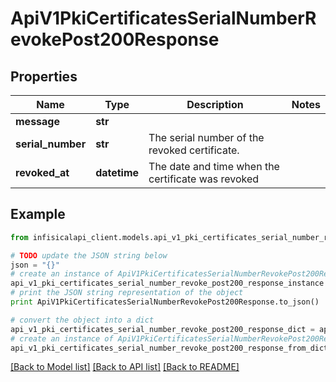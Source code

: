 # ApiV1PkiCertificatesSerialNumberRevokePost200Response


## Properties
Name | Type | Description | Notes
------------ | ------------- | ------------- | -------------
**message** | **str** |  | 
**serial_number** | **str** | The serial number of the revoked certificate. | 
**revoked_at** | **datetime** | The date and time when the certificate was revoked | 

## Example

```python
from infisicalapi_client.models.api_v1_pki_certificates_serial_number_revoke_post200_response import ApiV1PkiCertificatesSerialNumberRevokePost200Response

# TODO update the JSON string below
json = "{}"
# create an instance of ApiV1PkiCertificatesSerialNumberRevokePost200Response from a JSON string
api_v1_pki_certificates_serial_number_revoke_post200_response_instance = ApiV1PkiCertificatesSerialNumberRevokePost200Response.from_json(json)
# print the JSON string representation of the object
print ApiV1PkiCertificatesSerialNumberRevokePost200Response.to_json()

# convert the object into a dict
api_v1_pki_certificates_serial_number_revoke_post200_response_dict = api_v1_pki_certificates_serial_number_revoke_post200_response_instance.to_dict()
# create an instance of ApiV1PkiCertificatesSerialNumberRevokePost200Response from a dict
api_v1_pki_certificates_serial_number_revoke_post200_response_from_dict = ApiV1PkiCertificatesSerialNumberRevokePost200Response.from_dict(api_v1_pki_certificates_serial_number_revoke_post200_response_dict)
```
[[Back to Model list]](../README.md#documentation-for-models) [[Back to API list]](../README.md#documentation-for-api-endpoints) [[Back to README]](../README.md)


